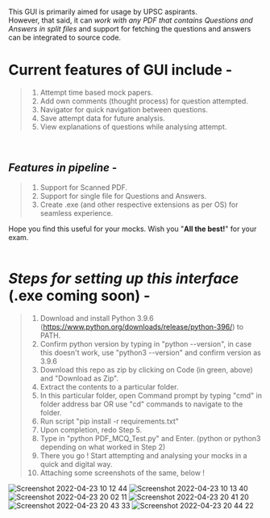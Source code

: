 This GUI is primarily aimed for usage by UPSC aspirants. <br />
However, that said, it can _work with any PDF that contains Questions and Answers in split files_ and support for fetching the questions and answers can be integrated to source code.
<br />
# Current features of GUI include -
> 1. Attempt time based mock papers.
> 2. Add own comments (thought process) for question attempted.
> 3. Navigator for quick navigation between questions.
> 4. Save attempt data for future analysis.
> 5. View explanations of questions while analysing attempt.

<br />

## _Features in pipeline_ -
> 1. Support for Scanned PDF.
> 2. Support for single file for Questions and Answers.
> 3. Create .exe (and other respective extensions as per OS) for seamless experience.

Hope you find this useful for your mocks.
Wish you "**All the best!**" for your exam. 
<br />
<br />
# _**Steps for setting up this interface**_ (.exe coming soon) -
> 1. Download and install Python 3.9.6 (https://www.python.org/downloads/release/python-396/) to PATH.
> 2. Confirm python version by typing in "python --version", in case this doesn't work, use "python3 --version" and confirm version as 3.9.6
> 3. Download this repo as zip by clicking on Code (in green, above) and "Download as Zip".
> 4. Extract the contents to a particular folder.
> 5. In this particular folder, open Command prompt by typing "cmd" in folder address bar OR use "cd" commands to navigate to the folder.
> 6. Run script "pip install -r requirements.txt"
> 7. Upon completion, redo Step 5.
> 8. Type in "python PDF_MCQ_Test.py" and Enter. (python or python3 depending on what worked in Step 2)
> 9. There you go ! Start attempting and analysing your mocks in a quick and digital way.
> 10. Attaching some screenshots of the same, below !

![Screenshot 2022-04-23 10 12 44](https://user-images.githubusercontent.com/25398439/164916722-b7a59843-0738-469f-a71b-d43b29458123.png) 
![Screenshot 2022-04-23 10 13 40](https://user-images.githubusercontent.com/25398439/164916745-b61176af-cabe-41bd-a31b-aa076956be96.png)
![Screenshot 2022-04-23 20 02 11](https://user-images.githubusercontent.com/25398439/164916758-c4c89384-fdeb-433a-8a9e-6cac5f4b89ee.png) 
![Screenshot 2022-04-23 20 41 20](https://user-images.githubusercontent.com/25398439/164916774-cef356cc-d26c-4a92-bb68-02edcb40e5bf.png)
![Screenshot 2022-04-23 20 43 33](https://user-images.githubusercontent.com/25398439/164916782-f5cfb267-0b1a-48f8-a94d-921bbfe61344.png) 
![Screenshot 2022-04-23 20 44 22](https://user-images.githubusercontent.com/25398439/164916792-2ae69e29-e2aa-4acc-a45c-40f51634de3d.png)
